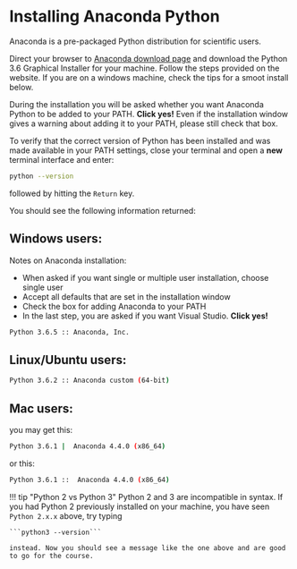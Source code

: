 # Installing Anaconda Python

Anaconda is a pre-packaged Python distribution for scientific users.

Direct your browser to [Anaconda download page](https://www.continuum.io/downloads) and download the Python 3.6 Graphical Installer for your machine.
Follow the steps provided on the website. If you are on a windows machine, check the tips for a smoot install below.

During the installation you will be asked whether you want Anaconda Python to be added to your PATH. **Click yes!** Even if the installation window gives a warning about adding it to your PATH, please still check that box.

To verify that the correct version of Python has been installed and was made available in your PATH settings, close your terminal and open a **new** terminal interface and enter:

```bash
python --version
```
followed by hitting the `Return` key.

You should see the following information returned:

##   Windows users:

Notes on Anaconda installation:  

*   When asked if you want single or multiple user installation, choose single user  
*   Accept all defaults that are set in the installation window  
*   Check the box for adding Anaconda to your PATH  
*   In the last step, you are asked if you want Visual Studio. **Click yes!**  


```bash
Python 3.6.5 :: Anaconda, Inc.
```
##  Linux/Ubuntu users:
```bash
Python 3.6.2 :: Anaconda custom (64-bit)
```
##  Mac users:
you may get this:
```bash
Python 3.6.1 |  Anaconda 4.4.0 (x86_64)
```
or this:
```bash
Python 3.6.1 ::  Anaconda 4.4.0 (x86_64)
```

!!! tip "Python 2 vs Python 3"
    Python 2 and 3 are incompatible in syntax. If you had Python 2 previously installed on your machine, you have seen `Python 2.x.x` above, try typing

    ```python3 --version```

    instead. Now you should see a message like the one above and are good to go for the course.

